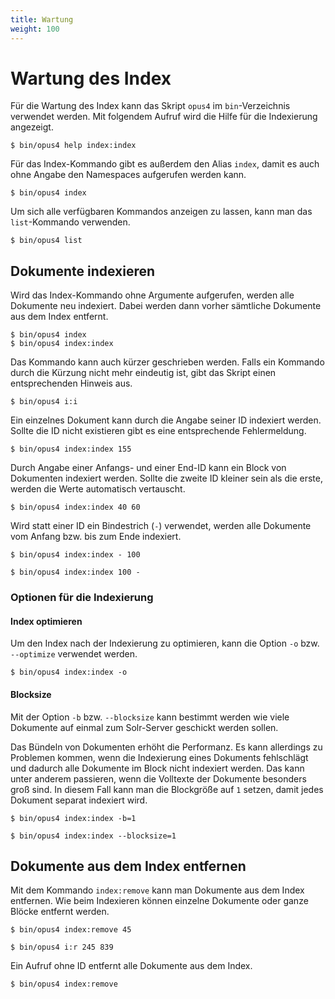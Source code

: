 ```yaml
---
title: Wartung
weight: 100
---
```


# Wartung des Index

Für die Wartung des Index kann das Skript `opus4` im `bin`-Verzeichnis verwendet werden. Mit folgendem Aufruf wird
die Hilfe für die Indexierung angezeigt.

    $ bin/opus4 help index:index
    
Für das Index-Kommando gibt es außerdem den Alias `index`, damit es auch ohne Angabe den Namespaces aufgerufen 
werden kann.

    $ bin/opus4 index    
    
Um sich alle verfügbaren Kommandos anzeigen zu lassen, kann man das `list`-Kommando verwenden.

    $ bin/opus4 list   
    
## Dokumente indexieren

Wird das Index-Kommando ohne Argumente aufgerufen, werden alle Dokumente neu indexiert. Dabei werden dann vorher
sämtliche Dokumente aus dem Index entfernt. 

    $ bin/opus4 index
    $ bin/opus4 index:index
    
Das Kommando kann auch kürzer geschrieben werden. Falls ein Kommando durch die Kürzung nicht mehr eindeutig ist,
gibt das Skript einen entsprechenden Hinweis aus.
    
    $ bin/opus4 i:i

Ein einzelnes Dokument kann durch die Angabe seiner ID indexiert werden. Sollte die ID nicht existieren gibt es eine
entsprechende Fehlermeldung.

    $ bin/opus4 index:index 155
    
Durch Angabe einer Anfangs- und einer End-ID kann ein Block von Dokumenten indexiert werden. Sollte die zweite ID 
kleiner sein als die erste, werden die Werte automatisch vertauscht.    

    $ bin/opus4 index:index 40 60
    
Wird statt einer ID ein Bindestrich (`-`) verwendet, werden alle Dokumente vom Anfang bzw. bis zum Ende indexiert.

    $ bin/opus4 index:index - 100
    
    $ bin/opus4 index:index 100 -  
    
### Optionen für die Indexierung

#### Index optimieren

Um den Index nach der Indexierung zu optimieren, kann die Option `-o` bzw. `--optimize` verwendet werden.

    $ bin/opus4 index:index -o
    
#### Blocksize
    
Mit der Option `-b` bzw. `--blocksize` kann bestimmt werden wie viele Dokumente auf einmal zum Solr-Server geschickt 
werden sollen.

Das Bündeln von Dokumenten erhöht die Performanz. Es kann allerdings zu Problemen kommen, wenn die Indexierung eines 
Dokuments fehlschlägt und dadurch alle Dokumente im Block nicht indexiert werden. Das kann unter anderem passieren,
wenn die Volltexte der Dokumente besonders groß sind. In diesem Fall kann man die Blockgröße auf `1` setzen, damit 
jedes Dokument separat indexiert wird.      

    $ bin/opus4 index:index -b=1
    
    $ bin/opus4 index:index --blocksize=1

## Dokumente aus dem Index entfernen

Mit dem Kommando `index:remove` kann man Dokumente aus dem Index entfernen. Wie beim Indexieren können einzelne
Dokumente oder ganze Blöcke entfernt werden.

    $ bin/opus4 index:remove 45
    
    $ bin/opus4 i:r 245 839
    
Ein Aufruf ohne ID entfernt alle Dokumente aus dem Index.

    $ bin/opus4 index:remove
